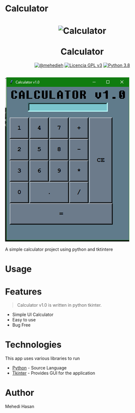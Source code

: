 # Calculator

<h1 align="center">
  <img alt="Calculator" src="https://res.ppizarror.com/other/python.png" width="200px" height="200px" />
  <br /><br />
  Calculator</h1>
  
  <div align="center"><a href="https://mehedie.me/"><img alt="@mehedieh" src="https://res.ppizarror.com/badges/autor.svg" /></a>
<a href="https://www.gnu.org/licenses/"><img alt="Licencia GPL v3" src="https://res.ppizarror.com/badges/licenciagpl3.svg" /></a>
<a href="https://www.python.org/downloads/"><img alt="Python 3.8" src="https://res.ppizarror.com/badges/python27.svg" /></a>
</div><br />


![Calculator](https://raw.githubusercontent.com/mehedieh/Calculator/master/Calculator.png)

A simple calculator project using python and tktintere


# Usage



# Features
>Calculator v1.0 is written in python tkinter.
- Simple UI Calculator
- Easy to use
- Bug Free

# Technologies

This app uses various libraries to run

* [Python](python.org) - Source Language
* [Tkinter](https://wiki.python.org/moin/TkInter) - Provides GUI for the application
# Author
Mehedi Hasan
